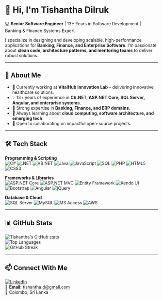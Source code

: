# 👋 Hi, I'm Tishantha Dilruk

💻 **Senior Software Engineer** | 13+ Years in Software Development | Banking & Finance Systems Expert  

I specialize in designing and developing scalable, high-performance applications for **Banking, Finance, and Enterprise Software**. I’m passionate about **clean code, architecture patterns, and mentoring teams** to deliver robust solutions.

---

## 🌟 About Me

- 🔭 Currently working at **VitalHub Innovation Lab** – delivering innovative healthcare solutions.  
- 💡 13+ years of experience in **C#.NET, ASP.NET Core, SQL Server, Angular, and enterprise systems**.  
- 🚀 Strong expertise in **Banking, Finance, and ERP domains**.  
- 🧠 Always learning about **cloud computing, software architecture, and emerging tech**.  
- 🤝 Open to collaborating on impactful open-source projects.  

---

## 🛠 Tech Stack

**Programming & Scripting**  
![C#](https://img.shields.io/badge/C%23-239120?style=for-the-badge&logo=c-sharp&logoColor=white)
![.NET](https://img.shields.io/badge/.NET-512BD4?style=for-the-badge&logo=dotnet&logoColor=white)
![VB.NET](https://img.shields.io/badge/VB.NET-68217A?style=for-the-badge)
![Java](https://img.shields.io/badge/Java-007396?style=for-the-badge&logo=openjdk&logoColor=white)
![JavaScript](https://img.shields.io/badge/JavaScript-F7DF1E?style=for-the-badge&logo=javascript&logoColor=black)
![SQL](https://img.shields.io/badge/SQL-003B57?style=for-the-badge&logo=sqlite&logoColor=white)
![PHP](https://img.shields.io/badge/PHP-777BB4?style=for-the-badge&logo=php&logoColor=white)
![HTML5](https://img.shields.io/badge/HTML5-E34F26?style=for-the-badge&logo=html5&logoColor=white)
![CSS3](https://img.shields.io/badge/CSS3-1572B6?style=for-the-badge&logo=css3&logoColor=white)

**Frameworks & Libraries**  
![ASP.NET Core](https://img.shields.io/badge/ASP.NET%20Core-512BD4?style=for-the-badge&logo=dotnet&logoColor=white)
![ASP.NET MVC](https://img.shields.io/badge/ASP.NET%20MVC-68217A?style=for-the-badge)
![Entity Framework](https://img.shields.io/badge/Entity%20Framework-68217A?style=for-the-badge)
![Kendo UI](https://img.shields.io/badge/Kendo%20UI-ff4088?style=for-the-badge)
![Bootstrap](https://img.shields.io/badge/Bootstrap-7952B3?style=for-the-badge&logo=bootstrap&logoColor=white)
![Angular](https://img.shields.io/badge/Angular-DD0031?style=for-the-badge&logo=angular&logoColor=white)
![jQuery](https://img.shields.io/badge/jQuery-0769AD?style=for-the-badge&logo=jquery&logoColor=white)

**Database & Cloud**  
![SQL Server](https://img.shields.io/badge/SQL%20Server-CC2927?style=for-the-badge&logo=microsoftsqlserver&logoColor=white)
![MySQL](https://img.shields.io/badge/MySQL-4479A1?style=for-the-badge&logo=mysql&logoColor=white)
![MS Access](https://img.shields.io/badge/MS%20Access-A4373A?style=for-the-badge&logo=microsoftaccess&logoColor=white)
![AWS](https://img.shields.io/badge/AWS-FF9900?style=for-the-badge&logo=amazonaws&logoColor=white)

---

## 📊 GitHub Stats

![Tishantha's GitHub stats](https://github-readme-stats.vercel.app/api?username=tishantha&show_icons=true&theme=radical)  
![Top Languages](https://github-readme-stats.vercel.app/api/top-langs/?username=tishantha&layout=compact&theme=radical)  
![GitHub Streak](https://streak-stats.demolab.com?user=tishantha&theme=radical&hide_border=false)

---

## 📫 Connect With Me

[![LinkedIn](https://img.shields.io/badge/LinkedIn-Profile-blue?style=for-the-badge&logo=linkedin)](https://linkedin.com/in/tishantha)  
📧 **Email:** tishantha.d@gmail.com  
📍 Colombo, Sri Lanka
